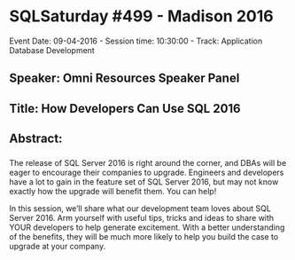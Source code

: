 # SQLSaturday #499 - Madison 2016
Event Date: 09-04-2016 - Session time: 10:30:00 - Track: Application  Database Development
## Speaker: Omni Resources Speaker Panel
## Title: How Developers Can Use SQL 2016
## Abstract:
### 
The release of SQL Server 2016 is right around the corner, and DBAs will be eager to encourage their companies to upgrade. Engineers and developers have a lot to gain in the feature set of SQL Server 2016, but may not know exactly how the upgrade will benefit them. You can help! 

In this session, we’ll share what our development team loves about SQL Server 2016. Arm yourself with useful tips, tricks and ideas to share with YOUR developers to help generate excitement. With a better understanding of the benefits, they will be much more likely to help you build the case to upgrade at your company.
